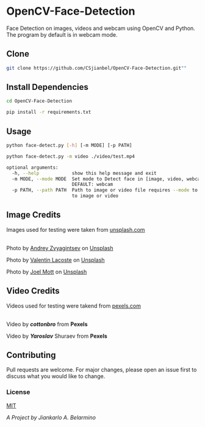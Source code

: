 # OpenCV-Face-Detection

Face Detection on images, videos and webcam using OpenCV and Python.<br />
The program by default is in webcam mode.<br />

## Clone

```bash
git clone https://github.com/CSjianbel/OpenCV-Face-Detection.git""
```

## Install Dependencies

```bash
cd OpenCV-Face-Detection

pip install -r requirements.txt
```

## Usage

```bash
python face-detect.py [-h] [-m MODE] [-p PATH]

python face-detect.py -m video ./video/test.mp4

optional arguments:
  -h, --help            show this help message and exit
  -m MODE, --mode MODE  Set mode to Detect face in [image, video, webcam] :
                        DEFAULT: webcam
  -p PATH, --path PATH  Path to image or video file requires --mode to be set
                        to image or video
```

## Image Credits

Images used for testing were taken from [unsplash.com](https://unsplash.com/)<br /><br />

<span>Photo by <a href="https://unsplash.com/@zvandrei?utm_source=unsplash&amp;utm_medium=referral&amp;utm_content=creditCopyText">Andrey Zvyagintsev</a> on <a href="https://unsplash.com/?utm_source=unsplash&amp;utm_medium=referral&amp;utm_content=creditCopyText">Unsplash</a></span>

<span>Photo by <a href="https://unsplash.com/@valentinlacoste?utm_source=unsplash&amp;utm_medium=referral&amp;utm_content=creditCopyText">Valentin Lacoste</a> on <a href="https://unsplash.com/?utm_source=unsplash&amp;utm_medium=referral&amp;utm_content=creditCopyText">Unsplash</a></span>

<span>Photo by <a href="https://unsplash.com/@joelmott?utm_source=unsplash&amp;utm_medium=referral&amp;utm_content=creditCopyText">Joel Mott</a> on <a href="https://unsplash.com/t/people?utm_source=unsplash&amp;utm_medium=referral&amp;utm_content=creditCopyText">Unsplash</a></span>

## Video Credits

Videos used for testing were takend from [pexels.com](https://www.pexels.com/)<br /><br />

<span><p>Video by **_cottonbro_** from **Pexels**</p></span>
<span><p>Video by **_Yaroslav_** Shuraev from **Pexels**</p></span>

## Contributing

Pull requests are welcome. For major changes, please open an issue first to discuss what you would like to change.

### License

[MIT](https://choosealicense.com/licenses/mit/)

_A Project by Jiankarlo A. Belarmino_
